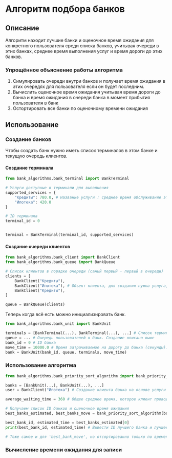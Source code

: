 # Алгоритм подбора банков
## Описание
Алгоритм находит лучшие банки и оценочное время ожидания для конкретного пользователя среди списка банков, учитывая очереди в этих банках, среднее время выполнения услуг и время дороги до этих банков.
### Упрощённое объяснение работы алгоритма
1. Симулировать очереди внутри банков и получает время ожидания в этих очередях для пользователя если он будет последним.
2. Вычислить оценочное время ожидания учитывая время дороги до банка и время ожидания в очереди банка в момент прибытия пользователя в банк
3. Остортировать все банки по оценочному времени ожидания
## Использование
### Создание банков
Чтобы создать банк нужно иметь список терминалов в этом банке и текущую очередь клиентов.
#### Создание терминала
```python
from bank_algorithms.bank_terminal import BankTerminal

# Услуги доступные в терминали для выполнения
supported_services = {
    "Кредиты": 780.0, # Название услуги : среднее время обслуживание этой услуги (секунды)
    "Ипотека": 420.0
}

# ID терминала
terminal_id = 0


terminal = BankTerminal(terminal_id, supported_services)
```

#### Создание очереди клиентов
```python
from bank_algorithms.bank_client import BankClient
from bank_algorithms.bank_queue import BankQueue

# Список клиентов в порядке очереди (самый первый - первый в очереди)
clients = [
    BankClient("Кредиты"),
    BankClient("Ипотека"), # Объект клиента, для создания нужна услуга, которую он хочет
    BankClient("Кредиты"),
]

queue = BankQueue(clients)
```
Теперь когда всё есть можно инициализировать банк.
```python
from bank_algorithms.bank_unit import BankUnit

terminals = [BankTerminal(...), BankTerminal(...), ...] # Список терминалов, создание описано выше
queue = ... # Очередь пользователей в банк. Создание описано выше
bank_id = 0 # ID банка
move_time = 10000.0 # Время затрачиваемое на дорогу до банка (секунды).
bank = BankUnit(bank_id, queue, terminals, move_time)
```
### Использование алгоритма
```python
from bank_algorithms.bank_priority_sort_algorithm import bank_priority_sort_algorithm

banks = [BankUnit(...), BankUnit(...), ...]
user = BankClient("Ипотека") # Создание клиента банка на основе услуги которая нужна пользователю.

average_waiting_time = 360 # Общее среднее время, которое клиент проводит в банке

# Получаем список ID банков и оценочное время ожидания
best_banks_estimated, best_banks_move = bank_priority_sort_algorithm(banks, user, average_waiting_time)

best_bank_id, estimated_time = best_banks_estimated[0]
print(best_bank_id, estimated_time) # Вывести ID лучшего банка и лучшее время ожидания.

# Тоже самое и для 'best_bank_move', но отсортированно только по времени дороги до банка!!!
```
### Вычисление времени ожидания для записи
```python

```